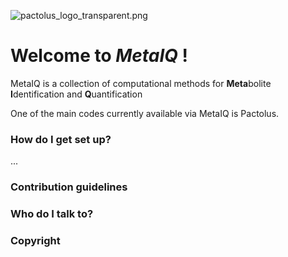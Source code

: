![pactolus_logo_transparent.png](https://bitbucket.org/repo/RRLkAG/images/3308575236-pactolus_logo_transparent.png)

# Welcome to ***MetaIQ*** ! #

MetaIQ is a collection of computational methods for **Meta**bolite **I**dentification and **Q**uantification

One of the main codes currently available via MetaIQ is Pactolus.

### How do I get set up? ###

...

### Contribution guidelines ###

### Who do I talk to? ###

### Copyright ###